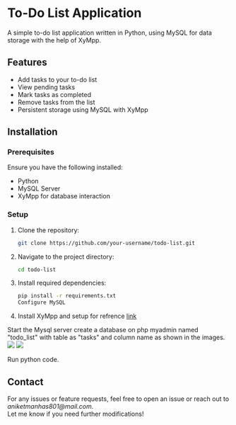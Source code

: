 # To-Do List Application

A simple to-do list application written in Python, using MySQL for data storage with the help of XyMpp.

## Features

- Add tasks to your to-do list
- View pending tasks
- Mark tasks as completed
- Remove tasks from the list
- Persistent storage using MySQL with XyMpp

## Installation

### Prerequisites

Ensure you have the following installed:
- Python
- MySQL Server
- XyMpp for database interaction

### Setup

1. Clone the repository:
   ```sh
   git clone https://github.com/your-username/todo-list.git
2. Navigate to the project directory:

    ```sh
    cd todo-list
3. Install required dependencies:
    ```sh
    pip install -r requirements.txt
    Configure MySQL
    
4. Install XyMpp and setup for refrence
<a href="https://youtu.be/G2VEf-8nepc?feature=shared">link</a>

Start the Mysql server create a database on php myadmin named "todo_list" with table as "tasks" and  column name as shown in the images.
<img src="Screenshot 2025-02-14 225346.png">
<img src="Screenshot 2025-02-14 235338.png">

Run python code.


<h2>Contact</h2>
For any issues or feature requests, feel free to open an issue or reach out to <em>aniketmanhas801@mail.com</em>.
<br>
Let me know if you need further modifications!